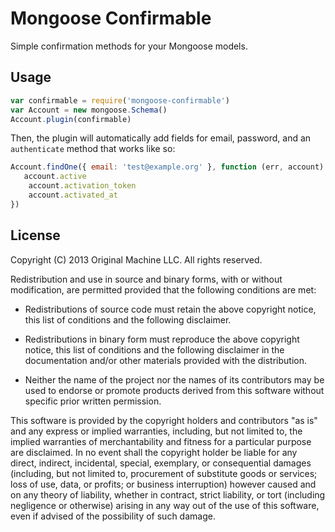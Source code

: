 # Mongoose Confirmable

Simple confirmation methods for your Mongoose models.

## Usage

```javascript
var confirmable = require('mongoose-confirmable')
var Account = new mongoose.Schema()
Account.plugin(confirmable)
```

Then, the plugin will automatically add fields for email, password, and an ```authenticate``` method that works like so:

```javascript
Account.findOne({ email: 'test@example.org' }, function (err, account) {
   account.active
	account.activation_token
	account.activated_at
})
```

## License

Copyright (C) 2013 Original Machine LLC. All rights reserved.

Redistribution and use in source and binary forms, with or without
modification, are permitted provided that the following conditions are met:

* Redistributions of source code must retain the above copyright notice, this list of conditions and the following disclaimer.

* Redistributions in binary form must reproduce the above copyright notice, this list of conditions and the following disclaimer in the documentation and/or other materials provided with the distribution.

* Neither the name of the project nor the names of its contributors may be used to endorse or promote products derived from this software without specific prior written permission.

This software is provided by the copyright holders and contributors "as is" and
any express or implied warranties, including, but not limited to, the implied
warranties of merchantability and fitness for a particular purpose are
disclaimed. In no event shall the copyright holder be liable for any direct,
indirect, incidental, special, exemplary, or consequential damages (including,
but not limited to, procurement of substitute goods or services; loss of use,
data, or profits; or business interruption) however caused and on any theory of
liability, whether in contract, strict liability, or tort (including negligence
or otherwise) arising in any way out of the use of this software, even if
advised of the possibility of such damage.
